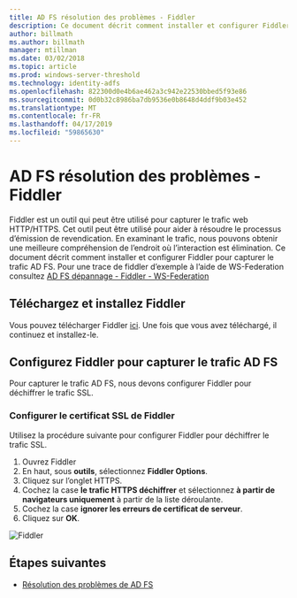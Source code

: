 ```yaml
---
title: AD FS résolution des problèmes - Fiddler
description: Ce document décrit comment installer et configurer Fiddler pour résoudre les problèmes de revendications AD FS et Fiddler What ' s
author: billmath
ms.author: billmath
manager: mtillman
ms.date: 03/02/2018
ms.topic: article
ms.prod: windows-server-threshold
ms.technology: identity-adfs
ms.openlocfilehash: 822300d0e4b6ae462a3c942e22530bbed5f93e86
ms.sourcegitcommit: 0d0b32c8986ba7db9536e0b8648d4ddf9b03e452
ms.translationtype: MT
ms.contentlocale: fr-FR
ms.lasthandoff: 04/17/2019
ms.locfileid: "59865630"
---
```

# <a name="ad-fs-troubleshooting---fiddler"></a>AD FS résolution des problèmes - Fiddler
Fiddler est un outil qui peut être utilisé pour capturer le trafic web HTTP/HTTPS.  Cet outil peut être utilisé pour aider à résoudre le processus d’émission de revendication.  En examinant le trafic, nous pouvons obtenir une meilleure compréhension de l’endroit où l’interaction est élimination.  Ce document décrit comment installer et configurer Fiddler pour capturer le trafic AD FS.  Pour une trace de fiddler d’exemple à l’aide de WS-Federation consultez [AD FS dépannage - Fiddler - WS-Federation](ad-fs-tshoot-fiddler-ws-fed.md)

## <a name="download-and-install-fiddler"></a>Téléchargez et installez Fiddler
Vous pouvez télécharger Fiddler [ici](https://www.telerik.com/download/fiddler).  Une fois que vous avez téléchargé, il continuez et installez-le.

## <a name="configure-fiddler-to-capture-ad-fs-traffic"></a>Configurez Fiddler pour capturer le trafic AD FS
Pour capturer le trafic AD FS, nous devons configurer Fiddler pour déchiffrer le trafic SSL. 

### <a name="configure-the-fiddler-ssl-certificate"></a>Configurer le certificat SSL de Fiddler
 Utilisez la procédure suivante pour configurer Fiddler pour déchiffrer le trafic SSL.

1.  Ouvrez Fiddler
2.  En haut, sous **outils**, sélectionnez **Fiddler Options**.
3.  Cliquez sur l’onglet HTTPS.
4.  Cochez la case **le trafic HTTPS déchiffrer** et sélectionnez **à partir de navigateurs uniquement** à partir de la liste déroulante.
5.  Cochez la case **ignorer les erreurs de certificat de serveur**.
6.  Cliquez sur **OK**.

![Fiddler](media/ad-fs-tshoot-fiddler/fiddler1.png)

## <a name="next-steps"></a>Étapes suivantes

- [Résolution des problèmes de AD FS](ad-fs-tshoot-overview.md)